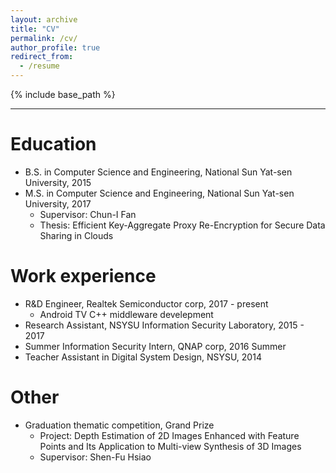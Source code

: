 ```yaml
---
layout: archive
title: "CV"
permalink: /cv/
author_profile: true
redirect_from:
  - /resume
---
```


{% include base_path %}

---

Education
======
* B.S. in Computer Science and Engineering, National Sun Yat-sen University, 2015
* M.S. in Computer Science and Engineering, National Sun Yat-sen University, 2017
  * Supervisor: Chun-I Fan
  * Thesis: Efficient Key-Aggregate Proxy Re-Encryption for Secure Data Sharing in Clouds

Work experience
======
* R&D Engineer, Realtek Semiconductor corp, 2017 - present
  * Android TV C++ middleware develepment
* Research Assistant, NSYSU Information Security Laboratory, 2015 - 2017 
* Summer Information Security Intern, QNAP corp, 2016 Summer
* Teacher Assistant in Digital System Design, NSYSU, 2014

Other
======
* Graduation thematic competition, Grand Prize
  * Project: Depth Estimation of 2D Images Enhanced with Feature Points and Its Application to Multi-view Synthesis of 3D Images
  * Supervisor: Shen-Fu Hsiao



